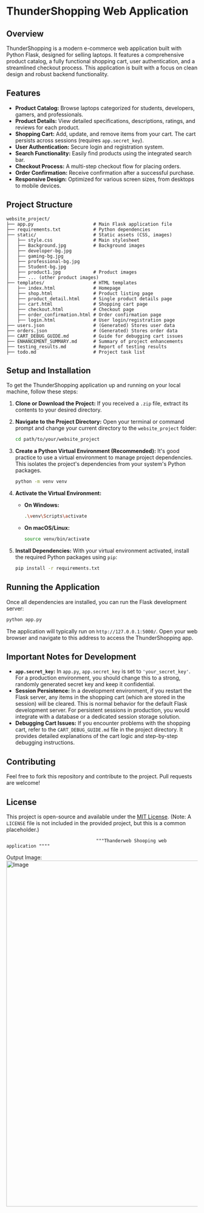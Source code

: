 
# ThunderShopping Web Application

## Overview
ThunderShopping is a modern e-commerce web application built with Python Flask, designed for selling laptops. It features a comprehensive product catalog, a fully functional shopping cart, user authentication, and a streamlined checkout process. This application is built with a focus on clean design and robust backend functionality.

## Features
- **Product Catalog:** Browse laptops categorized for students, developers, gamers, and professionals.
- **Product Details:** View detailed specifications, descriptions, ratings, and reviews for each product.
- **Shopping Cart:** Add, update, and remove items from your cart. The cart persists across sessions (requires `app.secret_key`).
- **User Authentication:** Secure login and registration system.
- **Search Functionality:** Easily find products using the integrated search bar.
- **Checkout Process:** A multi-step checkout flow for placing orders.
- **Order Confirmation:** Receive confirmation after a successful purchase.
- **Responsive Design:** Optimized for various screen sizes, from desktops to mobile devices.

## Project Structure
```
website_project/
├── app.py                      # Main Flask application file
├── requirements.txt            # Python dependencies
├── static/                     # Static assets (CSS, images)
│   ├── style.css               # Main stylesheet
│   ├── Background.jpg          # Background images
│   ├── developer-bg.jpg
│   ├── gaming-bg.jpg
│   ├── professional-bg.jpg
│   ├── Student-bg.jpg
│   ├── product1.jpg            # Product images
│   ├── ... (other product images)
├── templates/                  # HTML templates
│   ├── index.html              # Homepage
│   ├── shop.html               # Product listing page
│   ├── product_detail.html     # Single product details page
│   ├── cart.html               # Shopping cart page
│   ├── checkout.html           # Checkout page
│   ├── order_confirmation.html # Order confirmation page
│   ├── login.html              # User login/registration page
├── users.json                  # (Generated) Stores user data
├── orders.json                 # (Generated) Stores order data
├── CART_DEBUG_GUIDE.md         # Guide for debugging cart issues
├── ENHANCEMENT_SUMMARY.md      # Summary of project enhancements
├── testing_results.md          # Report of testing results
├── todo.md                     # Project task list
```

## Setup and Installation

To get the ThunderShopping application up and running on your local machine, follow these steps:

1.  **Clone or Download the Project:**
    If you received a `.zip` file, extract its contents to your desired directory.

2.  **Navigate to the Project Directory:**
    Open your terminal or command prompt and change your current directory to the `website_project` folder:
    ```bash
    cd path/to/your/website_project
    ```

3.  **Create a Python Virtual Environment (Recommended):**
    It's good practice to use a virtual environment to manage project dependencies. This isolates the project's dependencies from your system's Python packages.
    ```bash
    python -m venv venv
    ```

4.  **Activate the Virtual Environment:**
    *   **On Windows:**
        ```bash
        .\venv\Scripts\activate
        ```
    *   **On macOS/Linux:**
        ```bash
        source venv/bin/activate
        ```

5.  **Install Dependencies:**
    With your virtual environment activated, install the required Python packages using `pip`:
    ```bash
    pip install -r requirements.txt
    ```

## Running the Application

Once all dependencies are installed, you can run the Flask development server:

```bash
python app.py
```

The application will typically run on `http://127.0.0.1:5000/`. Open your web browser and navigate to this address to access the ThunderShopping app.

## Important Notes for Development

-   **`app.secret_key`:** In `app.py`, `app.secret_key` is set to `'your_secret_key'`. For a production environment, you should change this to a strong, randomly generated secret key and keep it confidential.
-   **Session Persistence:** In a development environment, if you restart the Flask server, any items in the shopping cart (which are stored in the session) will be cleared. This is normal behavior for the default Flask development server. For persistent sessions in production, you would integrate with a database or a dedicated session storage solution.
-   **Debugging Cart Issues:** If you encounter problems with the shopping cart, refer to the `CART_DEBUG_GUIDE.md` file in the project directory. It provides detailed explanations of the cart logic and step-by-step debugging instructions.

## Contributing

Feel free to fork this repository and contribute to the project. Pull requests are welcome!

## License

This project is open-source and available under the [MIT License](LICENSE). (Note: A `LICENSE` file is not included in the provided project, but this is a common placeholder.)

                                     """Thanderweb Shooping web application """"



















Output Image:
<img width="1854" height="909" alt="Image" src="https://github.com/user-attachments/assets/e2b3299b-a598-4880-8f25-a57a200d0bf7" />
